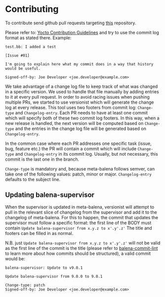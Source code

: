 # Contributing

To contribute send github pull requests targeting [this](https://github.com/balena-os/meta-balena) repository.

Please refer to: [Yocto Contribution Guidelines](https://wiki.yoctoproject.org/wiki/Contribution_Guidelines#General_Information) and try to use the commit log format as stated there. Example:
```
test.bb: I added a test

[Issue #01]

I'm going to explain here what my commit does in a way that history
would be useful.

Signed-off-by: Joe Developer <joe.developer@example.com>
```

We take advantage of a change log file to keep track of what was changed in a specific version. We used to handle that file manually by adding entries to it at every pull request. In order to avoid racing issues when pushing multiple PRs, we started to use versionist which will generate the change log at every release. This tool uses two footers from commit log: `Change-type` and `Changelog-entry`. Each PR needs to have at least one commit which will specify both of these two commit log footers. In this way, when a new release is handled, the next version will be computed based on `Change-type` and the entries in the change log file will be generated based on `Changelog-entry`.

In the common case where each PR addresses one specific task (issue, bug, feature etc.) the PR will contain a commit which will include `Change-type` and `Changelog-entry` in its commit log. Usually, but not necessary, this commit is the last one in the branch.

`Change-type` is mandatory and, because meta-balena follows semver, can take one of the following values: patch, minor or major. `Changelog-entry` defaults to the subject line.

## Updating balena-supervisor

When the supervisor is updated in meta-balena, versionist will attempt to pull in the relevant slice of changelog from the supervisor and add it to the changelog of meta-balena. For this to happen, the commit that updates the supervisor must follow a specific format: the first line of the BODY must contain `Update balena-supervisor from x.y.z to x'.y'.z'` The title and footers can be filled in as normal.

N.B. just `Update balena-supervisor from x.y.z to x'.y'.z'` will not be valid as the first line of the commit is the title (please refer to [balena-commit-lint](https://github.com/balena-io/resin-commit-lint) to learn more about how commits should be structured), a valid commit would be:

```
balena-supervisor: Update to v9.0.1

Update balena-supervisor from 9.0.0 to 9.0.1

Change-type: patch
Signed-off-by: Joe Developer <joe.developer@example.com>
```
